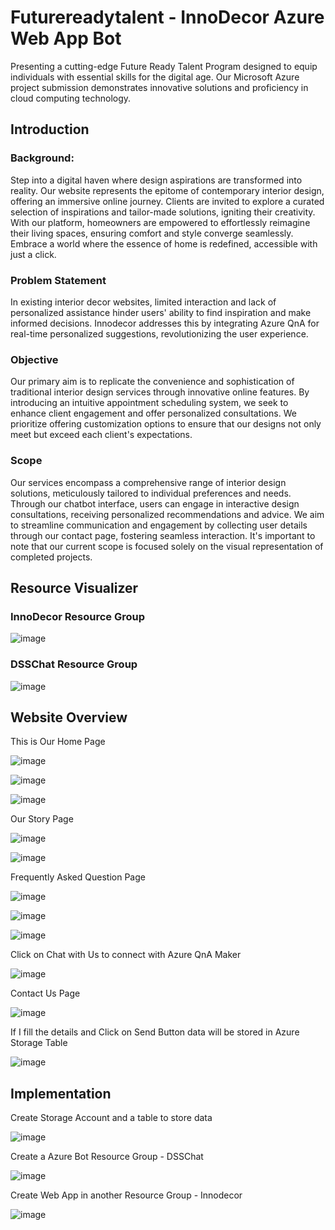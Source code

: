 # Futurereadytalent - InnoDecor Azure Web App Bot
Presenting a cutting-edge Future Ready Talent Program designed to equip individuals with essential skills for the digital age. Our Microsoft Azure project submission demonstrates innovative solutions and proficiency in cloud computing technology.

## Introduction

### Background:

Step into a digital haven where design aspirations are transformed into reality.
Our website represents the epitome of contemporary interior design, offering an immersive online journey.
Clients are invited to explore a curated selection of inspirations and tailor-made solutions, igniting their creativity.
With our platform, homeowners are empowered to effortlessly reimagine their living spaces, ensuring comfort and style converge seamlessly.
Embrace a world where the essence of home is redefined, accessible with just a click.

### Problem Statement

In existing interior decor websites, limited interaction and lack of personalized assistance hinder users' ability to find inspiration and make informed decisions. Innodecor addresses this by integrating Azure QnA for real-time personalized suggestions, revolutionizing the user experience.

### Objective

Our primary aim is to replicate the convenience and sophistication of traditional interior design services through innovative online features.
By introducing an intuitive appointment scheduling system, we seek to enhance client engagement and offer personalized consultations.
We prioritize offering customization options to ensure that our designs not only meet but exceed each client's expectations.

### Scope

Our services encompass a comprehensive range of interior design solutions, meticulously tailored to individual preferences and needs.
Through our chatbot interface, users can engage in interactive design consultations, receiving personalized recommendations and advice.
We aim to streamline communication and engagement by collecting user details through our contact page, fostering seamless interaction.
It's important to note that our current scope is focused solely on the visual representation of completed projects.

## Resource Visualizer
### InnoDecor Resource Group

![image](https://github.com/deepaky26/Futurereadytalent/assets/163496220/f33c811d-28ad-426b-b3ad-539294883ddf)

### DSSChat Resource Group

![image](https://github.com/deepaky26/Futurereadytalent/assets/163496220/1479b121-992d-44c6-8a31-405a7e175729)

## Website Overview

This is Our Home Page

![image](https://github.com/deepaky26/Futurereadytalent/assets/163496220/1021729b-9a3e-4000-9200-ed04eaecd9a6)

![image](https://github.com/deepaky26/Futurereadytalent/assets/163496220/fc4a41a5-280f-4988-82b1-2e5478305898)

![image](https://github.com/deepaky26/Futurereadytalent/assets/163496220/1636bbdc-f7a0-4d42-8ae6-9e8f8ba1a4ee)


Our Story Page

![image](https://github.com/deepaky26/Futurereadytalent/assets/163496220/176cdd7f-a7c1-4631-abb9-050cee014216)


![image](https://github.com/deepaky26/Futurereadytalent/assets/163496220/ec413d3a-1d64-4916-92f1-df3951151714)

 
 
Frequently Asked Question Page

![image](https://github.com/deepaky26/Futurereadytalent/assets/163496220/b3834a8a-a091-4c03-bb0b-04a9983a6668)

![image](https://github.com/deepaky26/Futurereadytalent/assets/163496220/0299d479-b522-4699-a9d3-55d5f658cac3)
 
![image](https://github.com/deepaky26/Futurereadytalent/assets/163496220/058a8e5b-5e95-47ef-bb60-c11fb1c4f575)
 
Click on Chat with Us to connect with Azure QnA Maker

![image](https://github.com/deepaky26/Futurereadytalent/assets/163496220/741e2818-3c08-4681-aad9-2ff0a60c1aa8)

Contact Us Page

![image](https://github.com/deepaky26/Futurereadytalent/assets/163496220/aa36c7e7-0eae-4676-9465-fd81c2db1f12)

 
If I fill the details and Click on Send Button data will be stored in Azure Storage Table
 
![image](https://github.com/deepaky26/Futurereadytalent/assets/163496220/01643c53-3869-4dc4-a772-f8aa03f2b7f4)

## Implementation

Create Storage Account and a table to store data

![image](https://github.com/deepaky26/Futurereadytalent/assets/163496220/79c51518-f647-49d7-8f29-de32376486f0)

Create a Azure Bot Resource Group - DSSChat

![image](https://github.com/deepaky26/Futurereadytalent/assets/163496220/6438020c-cbd7-45dc-9257-eb98b552f25f)

Create Web App in another Resource Group - Innodecor

![image](https://github.com/deepaky26/Futurereadytalent/assets/163496220/0f6a79ef-d957-4391-9947-1b7392dcc65a)











